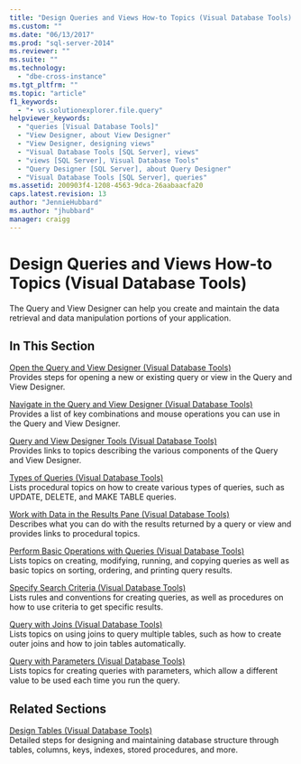 ```yaml
---
title: "Design Queries and Views How-to Topics (Visual Database Tools) | Microsoft Docs"
ms.custom: ""
ms.date: "06/13/2017"
ms.prod: "sql-server-2014"
ms.reviewer: ""
ms.suite: ""
ms.technology: 
  - "dbe-cross-instance"
ms.tgt_pltfrm: ""
ms.topic: "article"
f1_keywords: 
  - "• vs.solutionexplorer.file.query"
helpviewer_keywords: 
  - "queries [Visual Database Tools]"
  - "View Designer, about View Designer"
  - "View Designer, designing views"
  - "Visual Database Tools [SQL Server], views"
  - "views [SQL Server], Visual Database Tools"
  - "Query Designer [SQL Server], about Query Designer"
  - "Visual Database Tools [SQL Server], queries"
ms.assetid: 200903f4-1208-4563-9dca-26aabaacfa20
caps.latest.revision: 13
author: "JennieHubbard"
ms.author: "jhubbard"
manager: craigg
---
```

# Design Queries and Views How-to Topics (Visual Database Tools)
  The Query and View Designer can help you create and maintain the data retrieval and data manipulation portions of your application.  
  
## In This Section  
 [Open the Query and View Designer &#40;Visual Database Tools&#41;](visual-database-tools.md)  
 Provides steps for opening a new or existing query or view in the Query and View Designer.  
  
 [Navigate in the Query and View Designer &#40;Visual Database Tools&#41;](navigate-in-the-query-and-view-designer-visual-database-tools.md)  
 Provides a list of key combinations and mouse operations you can use in the Query and View Designer.  
  
 [Query and View Designer Tools &#40;Visual Database Tools&#41;](query-and-view-designer-tools-visual-database-tools.md)  
 Provides links to topics describing the various components of the Query and View Designer.  
  
 [Types of Queries &#40;Visual Database Tools&#41;](types-of-queries-visual-database-tools.md)  
 Lists procedural topics on how to create various types of queries, such as UPDATE, DELETE, and MAKE TABLE queries.  
  
 [Work with Data in the Results Pane &#40;Visual Database Tools&#41;](results-pane-visual-database-tools.md)  
 Describes what you can do with the results returned by a query or view and provides links to procedural topics.  
  
 [Perform Basic Operations with Queries &#40;Visual Database Tools&#41;](perform-basic-operations-with-queries-visual-database-tools.md)  
 Lists topics on creating, modifying, running, and copying queries as well as basic topics on sorting, ordering, and printing query results.  
  
 [Specify Search Criteria &#40;Visual Database Tools&#41;](specify-search-criteria-visual-database-tools.md)  
 Lists rules and conventions for creating queries, as well as procedures on how to use criteria to get specific results.  
  
 [Query with Joins &#40;Visual Database Tools&#41;](query-with-joins-visual-database-tools.md)  
 Lists topics on using joins to query multiple tables, such as how to create outer joins and how to join tables automatically.  
  
 [Query with Parameters &#40;Visual Database Tools&#41;](query-with-parameters-visual-database-tools.md)  
 Lists topics for creating queries with parameters, which allow a different value to be used each time you run the query.  
  
## Related Sections  
 [Design Tables &#40;Visual Database Tools&#41;](design-tables-visual-database-tools.md)  
 Detailed steps for designing and maintaining database structure through tables, columns, keys, indexes, stored procedures, and more.  
  
  
